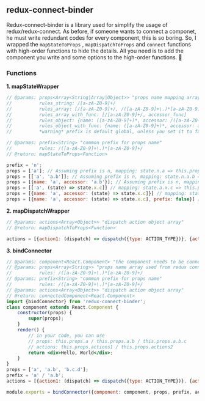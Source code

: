 ## redux-connect-binder

Redux-connect-binder is a library used for simplify the usage of redux/redux-connect. As before, if someone wants to connect a componet, he must write redundant codes for every component, this is so boring. So, I wrapped the `mapStateToProps` , `mapDispatchToProps` and `connect` functions with high-order functions to hide the details. All you need is to add the component you write and some options to the high-order functions. :beer: 



### Functions

**1. mapStateWrapper**

```jsx
// @params: props<Array<String|Array|Object>> "props name mapping array used from redux connect state"
//          rules_string: /[a-zA-Z0-9]+/
//          rules_array: [/[a-zA-Z0-9]+/, /([a-zA-Z0-9]+\.)*[a-zA-Z0-9]+/]
//          rules_array_with_func: [/[a-zA-Z0-9]+/, accessor_func]
//          rules_object: {name: ([a-zA-Z0-9]+)*, accessor: /([a-zA-Z0-9]+\.)*[a-zA-Z0-9]+/, prefix: true/false}
//          rules_object_with_func: {name: ([a-zA-Z0-9]+)*, accessor: accessor_func, prefix: true/false}
//          *warning* prefix is default global, unless you set it to false explicitly.

// @params: prefix<String> "common prefix for props name"
//			rules: /([a-zA-Z0-9]+\.)*[a-zA-Z0-9]+/
// @return: mapStateToProps<Function>

prefix = 'n';
props = ['a']; // Assuming prefix is n, mapping: state.n.a => this.props.a
props = [['a', 'a.b']]; // Assuming prefix is n, mapping: state.n.a.b => this.props.a
props = [{name: 'a', accessor: 'a.b'}]; // Assuming prefix is n, mapping: state.n.a.b => this.props.a
props = [['a', (state) => state.x.c]] // mapping: state.a.x.c => this.props.a
props = [{name: 'a', accessor: (state) => state.x.c]}] // mapping: state.a.x.c => this.props.a
props = [{name: 'a', accessor: (state) => state.x.c], prefix: false}] // mapping: state.x.c => this.props.a
```



**2. mapDispatchWrapper**

```jsx
// @params: actions<Array<Object>> "dispatch action object array"
// @return: mapDispatchToProps<Function>

actions = [{action1: (dispatch) => dispatch({type: ACTION_TYPE})}, {action2: (dispatch) => dispatch({type: ACTION_TYPE})}]
```



**3. bindConnector**

```jsx
// @params: component<React.Component> "the component needs to be connected"
// @params: props<Array<String>> "props name array used from redux connect state"
//          rules: /([a-zA-Z0-9]+\.)*[a-zA-Z0-9]+/
// @params: prefix<String> "common prefix for props name"
//			rules: /([a-zA-Z0-9]+\.)*[a-zA-Z0-9]+/
// @params: actions<Array<Object>> "dispatch action object array"
// @return: connectedComponent<React.Component>
import {bindConnector} from 'redux-connect-binder';
class component extends React.Component {
    constructor(props) {
        super(props);
    }
    render() {
        // in your code, you can use 
        // props: this.props.a / this.props.a.b / this.props.a.b.c
        // actions: this.props.actions1 / this.props.actions2
        return <div>Hello, World</div>;
    }
}
props = ['a', 'a.b', 'b.c.d'];
prefix = 'a' / 'a.b';
actions = [{action1: (dispatch) => dispatch({type: ACTION_TYPE})}, {action2: (dispatch) => dispatch({type: ACTION_TYPE})}]

module.exports = bindConnector({component: component, props, prefix, actions});
```

